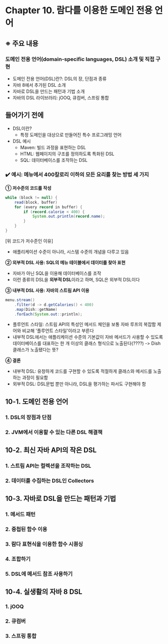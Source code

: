 # Chapter 10. 람다를 이용한 도메인 전용 언어
## ※ 주요 내용
### 도메인 전용 언어(domain-specific languages, DSL) 소개 및 직접 구현
- 도메인 전용 언어(DSL)란?: DSL의 장, 단점과 종류
- 자바 8에서 추가된 DSL 소개
- 자바로 DSL을 만드는 패턴과 기법 소개
- 자바의 DSL 라이브러리: jOOQ, 큐컴버, 스프링 통합

## 들어가기 전에
- DSL이란?
  - 특정 도메인을 대상으로 만들어진 특수 프로그래밍 언어
- DSL 예시
  - Maven: 빌드 과정을 표현하는 DSL
  - HTML: 웹페이지의 구조를 정의하도록 특화된 DSL
  - SQL: 데이터베이스를 조작하는 DSL
### ✔️ 예시: 메뉴에서 400칼로리 이하의 모든 요리를 찾는 방법 세 가지
**① 저수준의 코드를 작성**
```java
while (block != null) {
    read(block, buffer)
    for (every record in buffer) {
        if (record.calorie < 400) {
            System.out.println(record.name);
        }
    }
}
```
[위 코드가 저수준인 이유]
- 애플리케이션 수준이 아니라, 시스템 수준의 개념을 다루고 있음

**② 외부적 DSL 사용: SQL의 메뉴 테이블에서 데이터를 찾아 표현**
- 자바가 아닌 SQL을 이용해 데이터베이스를 조작
- 이런 종류의 DSL을 **외부적 DSL**이라고 하며, SQL은 외부적 DSL이다

**③ 내부적 DSL 사용: 자바의 스트림 API 이용**
```java
menu.stream()
    .filter(d -> d.getCalories() < 400)
    .map(Dish::getName)
    .forEach(System.out::println);
```
- 플루언트 스타일: 스트림 API의 특성인 메서드 체인을 보통 자바 루프의 복잡함 제어와 비교해 '플루언트 스타일'이라고 부른다
- 내부적 DSL에서는 애플리케이션 수준의 기본값이 자바 메서드가 사용할 수 있도록 데이터베이스를 대표하는 한 개 이상의 클래스 형식으로 노출된다(????) -> Dish 클래스가 노출됐다는 뜻?

**④ 결론**
- 내부적 DSL: 유창하게 코드를 구현할 수 있도록 적절하게 클래스와 메서드를 노출하는 과정이 필요함
- 외부적 DSL: DSL문법 뿐만 아니라, DSL을 평가하는 파서도 구현해야 함
## 10-1. 도메인 전용 언어

### 1. DSL의 장점과 단점
### 2. JVM에서 이용할 수 있는 다른 DSL 해결책

## 10-2. 최신 자바 API의 작은 DSL
### 1. 스트림 API는 컬렉션을 조작하는 DSL
### 2. 데이터를 수집하는 DSL인 Collectors

## 10-3. 자바로 DSL을 만드는 패턴과 기법
### 1. 메서드 패턴
### 2. 중첩된 함수 이용
### 3. 람다 표현식을 이용한 함수 시퀀싱
### 4. 조합하기
### 5. DSL에 메서드 참조 사용하기

## 10-4. 실생활의 자바 8 DSL
### 1. jOOQ
### 2. 큐컴버
### 3. 스프링 통합
